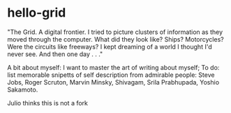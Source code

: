 # hello-grid
"The Grid. A digital frontier. I tried to picture clusters of information as they moved through the computer. What did they look like? Ships? Motorcycles? Were the circuits like freeways? I kept dreaming of a world I thought I'd never see. And then one day . . ."

A bit about myself:
I want to master the art of writing about myself; To do: list memorable snipetts of self description from admirable people: Steve Jobs, Roger Scruton, Marvin Minsky, Shivagam, Srila Prabhupada, Yoshio Sakamoto.

Julio thinks this is not a fork
